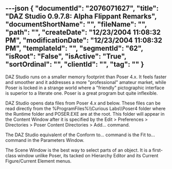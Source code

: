 ---json
{
  "documentId": "2076071627",
  "title": "DAZ Studio 0.9.7.8: Alpha Flippant Remarks",
  "documentShortName": "",
  "fileName": "",
  "path": "",
  "createDate": "12/23/2004 11:08:32 PM",
  "modificationDate": "12/23/2004 11:08:32 PM",
  "templateId": "",
  "segmentId": "62",
  "isRoot": "False",
  "isActive": "True",
  "sortOrdinal": "",
  "clientId": "",
  "tag": ""
}
---

DAZ Studio runs on a smaller memory footprint than Poser 4.x. It feels faster and smoother and it addresses a more &quot;professional&quot; amateur market, while Poser is locked in a strange world where a &quot;friendly&quot; pictographic interface is superior to a literate one. Poser is a great program but quite inflexible.

DAZ Studio opens data files from Poser 4.x and below. These files can be read directly from the %ProgramFiles%&bsol;&bsol;Curious Labs&bsol;&bsol;Poser4 folder where the Runtime folder and POSER.EXE are at the root. This folder will appear in the Content Window after it is specified by the Edit &gt; Preferences &gt; Directories &gt; Poser Content Directories &gt; Add... command.

The DAZ Studio equivalent of the Conform to... command is the Fit to... command in the Parameters Window.

The Scene Window is the best way to select parts of an object. It is a first-class window unlike Poser, its tacked on Hierarchy Editor and its Current Figure/Current Element menus.
